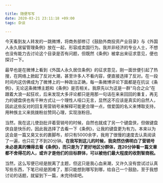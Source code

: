 ```yaml
---

title: 随便写写
date: 2020-03-21 23:11:18 +09:00
tags: 杂谈

---
```


今天看到友人转发的一跳微博，将商务部修订《鼓励外商投资产业目录》与《外国人永久居留管理条例》放在一起，形容成卖国行为。我并非经济的专业人士，不想也没有能力去讨论这个目录是否有问题，但既然《条例》被拿出来征求意见，便也探讨一下。

最早也是在微博上看到《外国人永久居住条例》的征求意见，刚一面世便引起了热搜，在网络上掀起了反对大潮，甚至许多人不看内容，便直接选择了反对。在一段时间内这仿佛成为了微博上的一种政治正确，每一条微博评论下面都是在抗议《条例》，无论这条微博主题和《条例》是否相关。我原先以为这是一群“乌合之众”在跟着大浪一起狂欢，后来发现大多评论都只是用那一句话在来来回回的重复，再无力的键盘侠也有千种方式让一个理性人哑口无言，显然这不应该是真实的自然人，因此这些反对的回复用营销号来解释可能更合理一点，借爱国的名义来博取支持，用种族主义来挑拨粉丝赞同心理，实现涨粉目。

当然，我在这儿使劲批评着营销号的时候，自然也就成了另一个键盘侠，但做键盘侠自是快乐的，因此我选择了去看一下《条例》，让我的键盘更为有力。本来以为这会是一篇又臭又长的裹脚布，却只有5000余字，我用了很慢的速度去认真阅读了一遍，也只花了不到20分钟。**在我写到这儿的时候，我突然仿佛明白了营销号未必是真的懒得去看《条例》，而只是为了更好地区分群体，连20分钟看一篇文章都不舍得花的人，或许才是他们的目标群体，可以被他们最大程度的收割智商税。**

当然，这么写便已经是脱离了主题，但这只是我心血来潮，又许久没有尝试过认真写些东西，下笔已经是困难了，那只能想到哪写到哪，给自己一个鼓励，至于我想讨论的话题，就留到下一篇，未完待续吧。



